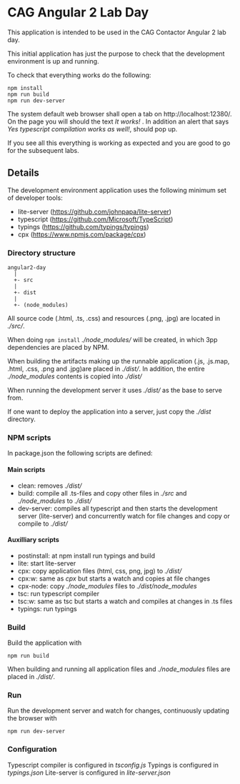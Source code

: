 CAG Angular 2 Lab Day
=====================
This application is intended to be used in the CAG Contactor Angular 2 lab day.

This initial application has just the purpose to check that the development environment is up and running. 

To check that everything works do the following:

    npm install
    npm run build
    npm run dev-server
    
The system default web browser shall open a tab on http://localhost:12380/.
On the page you will should the text _It works!_ . 
In addition an alert that says _Yes typescript compilation works as well!_, should pop up.

If you see all this everything is working as expected and you are good to go for the subsequent labs.

Details
-------

The development environment application uses the following minimum set of developer tools:

- lite-server (https://github.com/johnpapa/lite-server)
- typescript (https://github.com/Microsoft/TypeScript)
- typings (https://github.com/typings/typings)
- cpx (https://www.npmjs.com/package/cpx)

### Directory structure

    angular2-day 
      |
      +- src
      |
      +- dist
      |
      +- (node_modules)
              
All source code (.html, .ts, .css) and resources (.png, .jpg) are located in _./src/_.

When doing `npm install` _./node_modules/_ will be created, in which 3pp dependencies are placed by NPM.

When building the artifacts making up the runnable application (.js, .js.map, .html, .css, .png and .jpg)are placed in _./dist/_. In addition, the entire _./node_modules_ contents is copied into _./dist/_

When running the development server it uses _./dist/_ as the base to serve from.

If one want to deploy the application into a server, just copy the _./dist_ directory.

### NPM scripts
In package.json the following scripts are defined:

#### Main scripts

- clean: removes _./dist/_ 
- build: compile all .ts-files and copy other files in _./src_ and _./node_modules_ to _./dist/_
- dev-server: compiles all typescript and then starts the development 
  server (lite-server) and concurrently watch for file changes and copy 
  or compile to _./dist/_

#### Auxilliary scripts

- postinstall: at npm install run typings and build
- lite: start lite-server
- cpx: copy application files (html, css, png, jpg) to _./dist/_ 
- cpx:w: same as _cpx_ but starts a watch and copies at file changes 
- cpx-node: copy _./node_modules_ files to _./dist/node_modules_ 
- tsc: run typescript compiler
- tsc:w: same as tsc but starts a watch and compiles at changes in .ts files
- typings: run typings

### Build
Build the application with

    npm run build
    
When building and running all application files and _./node_modules_ files are placed in _./dist/_.

### Run
Run the development server and watch for changes, continuously updating the browser with

    npm run dev-server

### Configuration
Typescript compiler is configured in _tsconfig.js_
Typings is configured in _typings.json_
Lite-server is configured in _lite-server.json_

